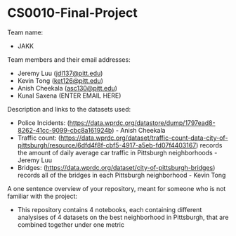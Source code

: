# CS0010-Final-Project

Team name: 
- JAKK

Team members and their email addresses: 
- Jeremy Luu (jdl137@pitt.edu)
- Kevin Tong (ket126@pitt.edu)
- Anish Cheekala (asc130@pitt.edu) 
- Kunal Saxena (ENTER EMAIL HERE)

Description and links to the datasets used: 
- Police Incidents: (https://data.wprdc.org/datastore/dump/1797ead8-8262-41cc-9099-cbc8a161924b) - Anish Cheekala
- Traffic count: (https://data.wprdc.org/dataset/traffic-count-data-city-of-pittsburgh/resource/6dfd4f8f-cbf5-4917-a5eb-fd07f4403167) records the amount of daily average car traffic in Pittsburgh neighborhoods - Jeremy Luu
- Bridges: (https://data.wprdc.org/dataset/city-of-pittsburgh-bridges) records all of the bridges in each Pittsburgh neighborhood - Kevin Tong

A one sentence overview of your repository, meant for someone who is not familiar with the project: 
- This repository contains 4 notebooks, each containing different analysises of 4 datasets on the best neighborhood in Pittsburgh, that are combined together under one metric
